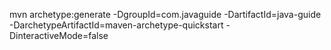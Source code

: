 mvn archetype:generate -DgroupId=com.javaguide -DartifactId=java-guide -DarchetypeArtifactId=maven-archetype-quickstart -DinteractiveMode=false
